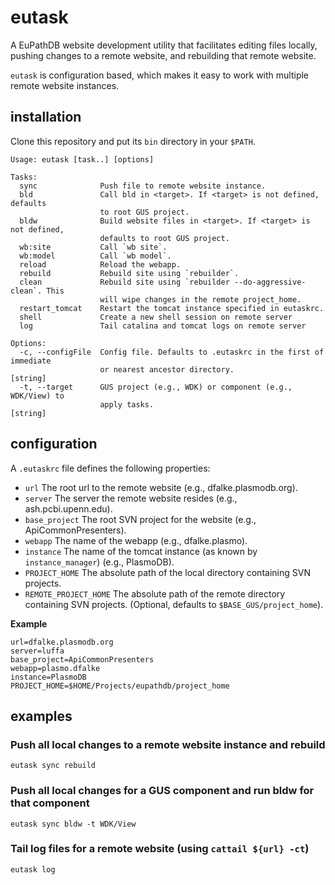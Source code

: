 # eutask
A EuPathDB website development utility that facilitates editing files locally,
pushing changes to a remote website, and rebuilding that remote website.

`eutask` is configuration based, which makes it easy to work with multiple
remote website instances.

## installation
Clone this repository and put its `bin` directory in your `$PATH`.

```
Usage: eutask [task..] [options]

Tasks:
  sync              Push file to remote website instance.
  bld               Call bld in <target>. If <target> is not defined, defaults
                    to root GUS project.
  bldw              Build website files in <target>. If <target> is not defined,
                    defaults to root GUS project.
  wb:site           Call `wb site`.
  wb:model          Call `wb model`.
  reload            Reload the webapp.
  rebuild           Rebuild site using `rebuilder`.
  clean             Rebuild site using `rebuilder --do-aggressive-clean`. This
                    will wipe changes in the remote project_home.
  restart_tomcat    Restart the tomcat instance specified in eutaskrc.
  shell             Create a new shell session on remote server
  log               Tail catalina and tomcat logs on remote server

Options:
  -c, --configFile  Config file. Defaults to .eutaskrc in the first of immediate
                    or nearest ancestor directory.                      [string]
  -t, --target      GUS project (e.g., WDK) or component (e.g., WDK/View) to
                    apply tasks.                                        [string]
```

## configuration
A `.eutaskrc` file defines the following properties:
* `url` The root url to the remote website (e.g., dfalke.plasmodb.org).
* `server` The server the remote website resides (e.g., ash.pcbi.upenn.edu).
* `base_project` The root SVN project for the website (e.g., ApiCommonPresenters).
* `webapp` The name of the webapp (e.g., dfalke.plasmo).
* `instance` The name of the tomcat instance (as known by `instance_manager`) (e.g., PlasmoDB).
* `PROJECT_HOME` The absolute path of the local directory containing SVN projects.
* `REMOTE_PROJECT_HOME` The absolute path of the remote directory containing SVN projects. (Optional, defaults to `$BASE_GUS/project_home`).

**Example**
```
url=dfalke.plasmodb.org
server=luffa
base_project=ApiCommonPresenters
webapp=plasmo.dfalke
instance=PlasmoDB
PROJECT_HOME=$HOME/Projects/eupathdb/project_home
```

## examples

### Push all local changes to a remote website instance and rebuild
```
eutask sync rebuild
```

### Push all local changes for a GUS component and run bldw for that component
```
eutask sync bldw -t WDK/View
```

### Tail log files for a remote website (using `cattail ${url} -ct`)
```
eutask log
```
